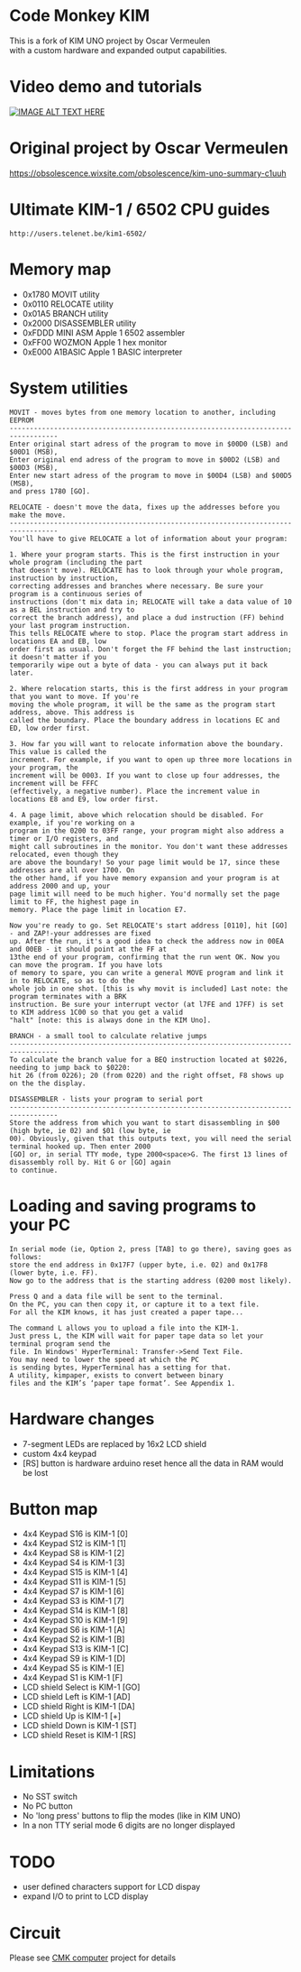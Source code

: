 # Code Monkey KIM
This is a fork of KIM UNO project by Oscar Vermeulen<br>
with a custom hardware and expanded output capabilities.

# Video demo and tutorials
[![IMAGE ALT TEXT HERE](https://img.youtube.com/vi/EQc5zbSJ_vo/0.jpg)](https://www.youtube.com/watch?v=EQc5zbSJ_vo&list=PLLfIBXQeu3abUqy2XK2NiMkrRzH2722ht)

# Original project by Oscar Vermeulen
https://obsolescence.wixsite.com/obsolescence/kim-uno-summary-c1uuh<br>

# Ultimate KIM-1 / 6502 CPU guides
    http://users.telenet.be/kim1-6502/

# Memory map
 - 0x1780 MOVIT utility
 - 0x0110 RELOCATE utility
 - 0x01A5 BRANCH utility
 - 0x2000 DISASSEMBLER utility
 - 0xFDDD MINI ASM Apple 1 6502 assembler
 - 0xFF00 WOZMON Apple 1 hex monitor
 - 0xE000 A1BASIC Apple 1 BASIC interpreter

# System utilities
    MOVIT - moves bytes from one memory location to another, including EEPROM
    ----------------------------------------------------------------------------------
    Enter original start adress of the program to move in $00D0 (LSB) and $00D1 (MSB),
    Enter original end adress of the program to move in $00D2 (LSB) and $00D3 (MSB),
    Enter new start adress of the program to move in $00D4 (LSB) and $00D5 (MSB),
    and press 1780 [GO].
    
    RELOCATE - doesn't move the data, fixes up the addresses before you make the move.
    ----------------------------------------------------------------------------------
    You'll have to give RELOCATE a lot of information about your program:
    
    1. Where your program starts. This is the first instruction in your whole program (including the part
    that doesn't move). RELOCATE has to look through your whole program, instruction by instruction,
    correcting addresses and branches where necessary. Be sure your program is a continuous series of
    instructions (don't mix data in; RELOCATE will take a data value of 10 as a BEL instruction and try to
    correct the branch address), and place a dud instruction (FF) behind your last program instruction.
    This tells RELOCATE where to stop. Place the program start address in locations EA and EB, low
    order first as usual. Don't forget the FF behind the last instruction; it doesn't matter if you
    temporarily wipe out a byte of data - you can always put it back later.
    
    2. Where relocation starts, this is the first address in your program that you want to move. If you're
    moving the whole program, it will be the same as the program start address, above. This address is
    called the boundary. Place the boundary address in locations EC and ED, low order first.
    
    3. How far you will want to relocate information above the boundary. This value is called the
    increment. For example, if you want to open up three more locations in your program, the
    increment will be 0003. If you want to close up four addresses, the increment will be FFFC
    (effectively, a negative number). Place the increment value in locations E8 and E9, low order first.
    
    4. A page limit, above which relocation should be disabled. For example, if you're working on a
    program in the 0200 to 03FF range, your program might also address a timer or I/O registers, and
    might call subroutines in the monitor. You don't want these addresses relocated, even though they
    are above the boundary! So your page limit would be 17, since these addresses are all over 1700. On
    the other hand, if you have memory expansion and your program is at address 2000 and up, your
    page limit will need to be much higher. You'd normally set the page limit to FF, the highest page in
    memory. Place the page limit in location E7.
    
    Now you're ready to go. Set RELOCATE's start address [0110], hit [GO] - and ZAP!-your addresses are fixed
    up. After the run, it's a good idea to check the address now in 00EA and 00EB - it should point at the FF at
    13the end of your program, confirming that the run went OK. Now you can move the program. If you have lots
    of memory to spare, you can write a general MOVE program and link it in to RELOCATE, so as to do the
    whole job in one shot. [this is why movit is included] Last note: the program terminates with a BRK
    instruction. Be sure your interrupt vector (at l7FE and 17FF) is set to KIM address 1C00 so that you get a valid
    "halt" [note: this is always done in the KIM Uno].

    BRANCH - a small tool to calculate relative jumps
    ----------------------------------------------------------------------------------
    To calculate the branch value for a BEQ instruction located at $0226, needing to jump back to $0220:
    hit 26 (from 0226); 20 (from 0220) and the right offset, F8 shows up on the the display.
    
    DISASSEMBLER - lists your program to serial port
    ----------------------------------------------------------------------------------
    Store the address from which you want to start disassembling in $00 (high byte, ie 02) and $01 (low byte, ie
    00). Obviously, given that this outputs text, you will need the serial terminal hooked up. Then enter 2000
    [GO] or, in serial TTY mode, type 2000<space>G. The first 13 lines of disassembly roll by. Hit G or [GO] again
    to continue.

# Loading and saving programs to your PC
    In serial mode (ie, Option 2, press [TAB] to go there), saving goes as follows:
    store the end address in 0x17F7 (upper byte, i.e. 02) and 0x17F8 (lower byte, i.e. FF).
    Now go to the address that is the starting address (0200 most likely).
    
    Press Q and a data file will be sent to the terminal.
    On the PC, you can then copy it, or capture it to a text file.
    For all the KIM knows, it has just created a paper tape...
    
    The command L allows you to upload a file into the KIM-1.
    Just press L, the KIM will wait for paper tape data so let your terminal program send the
    file. In Windows' HyperTerminal: Transfer->Send Text File.
    You may need to lower the speed at which the PC
    is sending bytes, HyperTerminal has a setting for that.
    A utility, kimpaper, exists to convert between binary
    files and the KIM’s ‘paper tape format’. See Appendix 1.

# Hardware changes
 - 7-segment LEDs are replaced by 16x2 LCD shield
 - custom 4x4 keypad
 - \[RS\] button is hardware arduino reset hence all the data in RAM would be lost

# Button map
 - 4x4 Keypad S16     is KIM-1 [0]
 - 4x4 Keypad S12     is KIM-1 [1]
 - 4x4 Keypad S8      is KIM-1 [2]
 - 4x4 Keypad S4      is KIM-1 [3]
 - 4x4 Keypad S15     is KIM-1 [4]
 - 4x4 Keypad S11     is KIM-1 [5]
 - 4x4 Keypad S7      is KIM-1 [6]
 - 4x4 Keypad S3      is KIM-1 [7]
 - 4x4 Keypad S14     is KIM-1 [8]
 - 4x4 Keypad S10     is KIM-1 [9]
 - 4x4 Keypad S6      is KIM-1 [A]
 - 4x4 Keypad S2      is KIM-1 [B]
 - 4x4 Keypad S13     is KIM-1 [C]
 - 4x4 Keypad S9      is KIM-1 [D]
 - 4x4 Keypad S5      is KIM-1 [E]
 - 4x4 Keypad S1      is KIM-1 [F]
 - LCD shield Select  is KIM-1 [GO]
 - LCD shield Left    is KIM-1 [AD]
 - LCD shield Right   is KIM-1 [DA]
 - LCD shield Up      is KIM-1 [+]
 - LCD shield Down    is KIM-1 [ST]
 - LCD shield Reset   is KIM-1 [RS]

# Limitations
 - No SST switch
 - No PC button
 - No 'long press' buttons to flip the modes (like in KIM UNO)
 - In a non TTY serial mode 6 digits are no longer displayed

# TODO
 - user defined characters support for LCD dispay
 - expand I/O to print to LCD display

# Circuit
Please see <a href="https://github.com/maksimKorzh/cmk-computer">CMK computer</a> project for details

